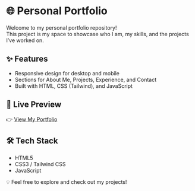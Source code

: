 # 🌐 Personal Portfolio

Welcome to my personal portfolio repository!  
This project is my space to showcase who I am, my skills, and the projects I’ve worked on.  

## ✨ Features
- Responsive design for desktop and mobile  
- Sections for About Me, Projects, Experience, and Contact  
- Built with HTML, CSS (Tailwind), and JavaScript  

## 🚀 Live Preview
👉 [View My Portfolio](https://elanghabibi.github.io/portfolio/)  

## 🛠️ Tech Stack
- HTML5  
- CSS3 / Tailwind CSS  
- JavaScript  

💡 Feel free to explore and check out my projects!
